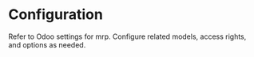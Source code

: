 # Configuration

Refer to Odoo settings for mrp. Configure related models, access rights, and options as needed.
